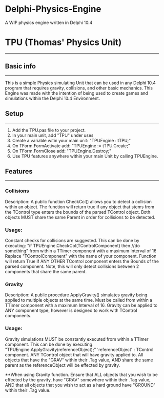 # Delphi-Physics-Engine
A WIP physics engine written in Delphi 10.4



# TPU (Thomas' Physics Unit)
-------------------------------

## Basic info
--------------------------------
This is a simple Physics simulating Unit that can be used in any Delphi 10.4 program that requires gravity, collisions, and other basic mechanics. This Engine was made with the intention of being used to create games and simulations within the Delphi 10.4 Environment.


## Setup
-------------------------------
1. Add the TPU.pas file to your project. 
2. In your main unit, add "TPU" under uses
3. Create a variable witin your main unit: "TPUEngine : tTPU;"
4. On TForm.FormActivate add: "TPUEngine := tTPU.Create;"
5. On TForm.FormClose add: "TPUEngine.Destroy;"
6. Use TPU features anywhere within your main Unit by calling TPUEngine.<Feature>


## Features
--------------------------------

### Collisions
Description:
A public function CheckCol() allows you to detect a collision within an object. The function will return true if any object that stems from the TControl type enters the bounds of the parsed TControl object. Both objects MUST share the same Parent in order for collisions to be detected.

### Usage:
Constant checks for collisions are suggested. This can be done by executing: 
"if TPUEngine.CheckCol(TControlComponent) then //do something"
from within a TTimer component with a maximum Interval of 16
Replace "TControlComponent" with the name of your component. Function will return True if ANY OTHER TControl component enters the Bounds of the parsed component. Note, this will only detect collisions between 2 components that share the same parent.


### Gravity
Description:
A public procedure ApplyGravity() simulates gravity being applied to multiple objects at the same time. Must be called from within a TTimer component with a maximum Interval of 16. Gravity can be applied to ANY component type, however is designed to work with TControl components.

### Usage:
Gravity simulations MUST be constantly executed from within a TTimer component. This can be done by executing:
"TPUEngine.ApplyGravity(referenceObject);"
'referenceObject' : TControl component. ANY TControl object that will have gravity applied to. All objects that have the "GRAV" within their .Tag value, AND share the same parent as the referenceObject will be effected by gravity.

**When using Gravity function. Ensure that ALL objects that you wish to be effected by the gravity, have "GRAV" somewhere within their .Tag value, AND that all objects that you wish to act as a hard ground have "GROUND" within their .Tag value.
